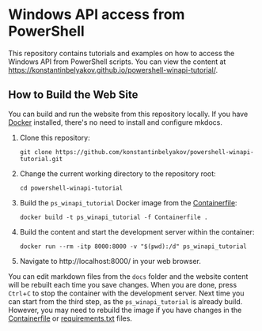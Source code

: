 # Windows API access from PowerShell

This repository contains tutorials and examples on how to access the Windows API from PowerShell scripts. You can view the content at https://konstantinbelyakov.github.io/powershell-winapi-tutorial/.

## How to Build the Web Site

You can build and run the website from this repository locally. If you have [Docker](https://www.docker.com/) installed, there's no need to install and configure mkdocs.

1. Clone this repository:

   ```cli
   git clone https://github.com/konstantinbelyakov/powershell-winapi-tutorial.git
   ```

2. Change the current working directory to the repository root:

   ```cli
   cd powershell-winapi-tutorial
   ```

3. Build the `ps_winapi_tutorial` Docker image from the [Containerfile](./Containerfile):

   ```cli
   docker build -t ps_winapi_tutorial -f Containerfile .
   ```

4. Build the content and start the development server within the container:

   ```cli
   docker run --rm -itp 8000:8000 -v "$(pwd):/d" ps_winapi_tutorial
   ```

5. Navigate to http://localhost:8000/ in your web browser.

You can edit markdown files from the `docs` folder and the website content will be rebuilt each time you save changes. When you are done, press `Ctrl`+`C` to stop the container with the development server. Next time  you can start from the third step, as the `ps_winapi_tutorial` is already build. However, you may need to rebuild the image if you have changes in the [Containerfile](./Containerfile) or [requirements.txt](./requirements.txt) files.
